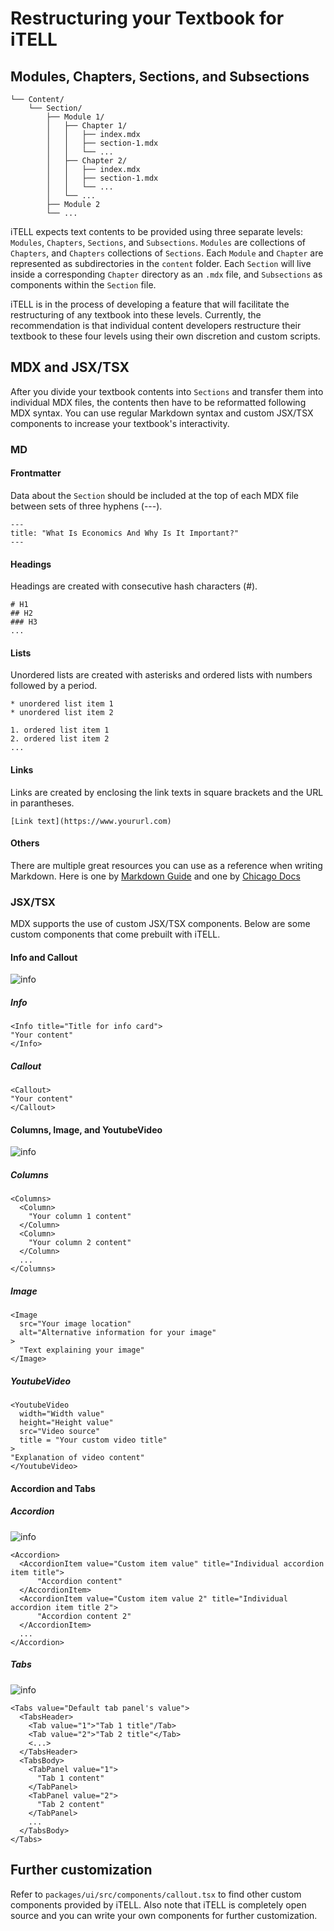 # Restructuring your Textbook for iTELL

## Modules, Chapters, Sections, and Subsections
```
└── Content/
    └── Section/
        ├── Module 1/
        │   ├── Chapter 1/
        │   │   ├── index.mdx
        │   │   ├── section-1.mdx
        │   │   └── ...
        │   ├── Chapter 2/
        │   │   ├── index.mdx
        │   │   ├── section-1.mdx
        │   │   └── ...
        │   └── ...
        ├── Module 2
        └── ...
```
iTELL expects text contents to be provided using three separate levels: `Modules`, `Chapters`, `Sections`, and `Subsections`. `Modules` are collections of `Chapters`, and `Chapters` collections of `Sections`. Each `Module` and `Chapter` are represented as subdirectories in the `content` folder. Each `Section` will live inside a corresponding `Chapter` directory as an `.mdx` file, and `Subsections` as components within the `Section` file.

iTELL is in the process of developing a feature that will facilitate the restructuring of any textbook into these levels. Currently, the recommendation is that individual content developers restructure their textbook to these four levels using their own discretion and custom scripts.


## MDX and JSX/TSX
After you divide your textbook contents into `Sections` and transfer them into individual MDX files, the contents then have to be reformatted following MDX syntax. You can use regular Markdown syntax and custom JSX/TSX components to increase your textbook's interactivity.

### MD
#### Frontmatter
Data about the `Section` should be included at the top of each MDX file between sets of three hyphens (---).
```
---
title: "What Is Economics And Why Is It Important?"
---
```

#### Headings
Headings are created with consecutive hash characters (#).
```
# H1
## H2
### H3
...

```

#### Lists
Unordered lists are created with asterisks and ordered lists with numbers followed by a period.
```
* unordered list item 1
* unordered list item 2

1. ordered list item 1
2. ordered list item 2
...
```

#### Links
Links are created by enclosing the link texts in square brackets and the URL in parantheses.
```
[Link text](https://www.yoururl.com)
```

#### Others
There are multiple great resources you can use as a reference when writing Markdown. Here is one by [Markdown Guide](https://www.markdownguide.org/basic-syntax/) and one by [Chicago Docs](https://kabartolo.github.io/chicago-docs-demo/docs/mdx-guide/writing/)


### JSX/TSX
MDX supports the use of custom JSX/TSX components. Below are some custom components that come prebuilt with iTELL.

#### Info and Callout
![info](images/component_info_callout.png)
##### Info
```
<Info title="Title for info card">
"Your content"
</Info>
```
##### Callout
```
<Callout>
"Your content"
</Callout>
```

#### Columns, Image, and YoutubeVideo
![info](images/component_columns_image_youtubevideo.png)
##### Columns
```
<Columns>
  <Column>
    "Your column 1 content"
  </Column>
  <Column>
    "Your column 2 content"
  </Column>
  ...
</Columns>
```
##### Image
```
<Image
  src="Your image location"
  alt="Alternative information for your image"
>
  "Text explaining your image"
</Image>
```
##### YoutubeVideo
```
<YoutubeVideo
  width="Width value"
  height="Height value"
  src="Video source"
  title = "Your custom video title"
>
"Explanation of video content"
</YoutubeVideo>
```

#### Accordion and Tabs
##### Accordion
![info](images/component_accordion.png)
```
<Accordion>
  <AccordionItem value="Custom item value" title="Individual accordion item title">
      "Accordion content"
  </AccordionItem>
  <AccordionItem value="Custom item value 2" title="Individual accordion item title 2">
      "Accordion content 2"
  </AccordionItem>
  ...
</Accordion>
```

##### Tabs
![info](images/component_tabs.png)
```
<Tabs value="Default tab panel's value">
  <TabsHeader>
    <Tab value="1">"Tab 1 title"/Tab>
    <Tab value="2">"Tab 2 title"</Tab>
    <...>
  </TabsHeader>
  <TabsBody>
    <TabPanel value="1">
      "Tab 1 content"
    </TabPanel>
    <TabPanel value="2">
      "Tab 2 content"
    </TabPanel>
    ...
  </TabsBody>
</Tabs>
```

## Further customization
Refer to `packages/ui/src/components/callout.tsx` to find other custom components provided by iTELL. Also note that iTELL is completely open source and you can write your own components for further customization.



